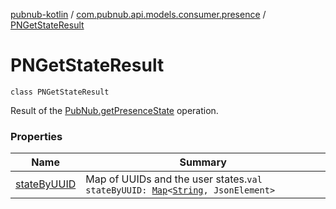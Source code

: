 [pubnub-kotlin](../../index.md) / [com.pubnub.api.models.consumer.presence](../index.md) / [PNGetStateResult](./index.md)

# PNGetStateResult

`class PNGetStateResult`

Result of the [PubNub.getPresenceState](../../com.pubnub.api/-pub-nub/get-presence-state.md) operation.

### Properties

| Name | Summary |
|---|---|
| [stateByUUID](state-by-u-u-i-d.md) | Map of UUIDs and the user states.`val stateByUUID: `[`Map`](https://kotlinlang.org/api/latest/jvm/stdlib/kotlin.collections/-map/index.html)`<`[`String`](https://kotlinlang.org/api/latest/jvm/stdlib/kotlin/-string/index.html)`, JsonElement>` |
